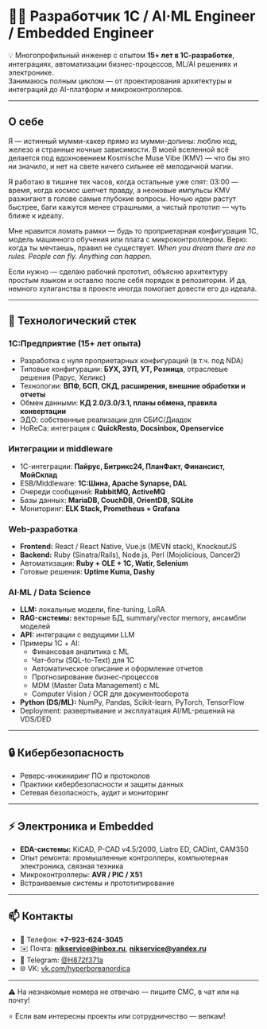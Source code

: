 ﻿# 👨‍💻 Разработчик 1С / AI·ML Engineer / Embedded Engineer

💡 Многопрофильный инженер с опытом **15+ лет в 1С-разработке**, интеграциях, автоматизации бизнес-процессов, ML/AI решениях и электронике.  
Занимаюсь полным циклом — от проектирования архитектуры и интеграций до AI-платформ и микроконтроллеров.

---

## О себе

Я — истинный мумми-хакер прямо из мумми-долины: люблю код, железо и странные ночные зависимости. В моей вселенной всё делается под вдохновением Kosmische Muse Vibe (KMV) — что бы это ни значило, и нет на свете ничего сильнее её мелодичной магии.  

Я работаю в тишине тех часов, когда остальные уже спят: 03:00 — время, когда космос шепчет правду, а неоновые импульсы KMV разжигают в голове самые глубокие вопросы. Ночью идеи растут быстрее, баги кажутся менее страшными, а чистый прототип — чуть ближе к идеалу.  

Мне нравится ломать рамки — будь то проприетарная конфигурация 1С, модель машинного обучения или плата с микроконтроллером. Верю: когда ты мечтаешь, правил не существует. *When you dream there are no rules. People can fly. Anything can happen.*  

Если нужно — сделаю рабочий прототип, объясню архитектуру простым языком и оставлю после себя порядок в репозитории. И да, немного хулиганства в проекте иногда помогает довести его до идеала.

---

## 🚀 Технологический стек

### 1С:Предприятие (15+ лет опыта)
- Разработка с нуля проприетарных конфигураций (в т.ч. под NDA)
- Типовые конфигурации: **БУХ, ЗУП, УТ, Розница**, отраслевые решения (Рарус, Хеликс)
- Технологии: **ВПФ, БСП, СКД, расширения, внешние обработки и отчеты**
- Обмен данными: **КД 2.0/3.0/3.1, планы обмена, правила конвертации**
- ЭДО: собственные реализации для СБИС/Диадок
- HoReCa: интеграция с **QuickResto, Docsinbox, Openservice**

### Интеграции и middleware
- 1С-интеграции: **Пайрус, Битрикс24, ПланФакт, Финансист, МойСклад**
- ESB/Middleware: **1С:Шина, Apache Synapse, DAL**
- Очереди сообщений: **RabbitMQ, ActiveMQ**
- Базы данных: **MariaDB, CouchDB, OrientDB, SQLite**
- Мониторинг: **ELK Stack, Prometheus + Grafana**

### Web-разработка
- **Frontend:** React / React Native, Vue.js (MEVN stack), KnockoutJS
- **Backend:** Ruby (Sinatra/Rails), Node.js, Perl (Mojolicious, Dancer2)
- Автоматизация: **Ruby + OLE + 1С, Watir, Selenium**
- Готовые решения: **Uptime Kuma, Dashy**

### AI·ML / Data Science
- **LLM:** локальные модели, fine-tuning, LoRA
- **RAG-системы:** векторные БД, summary/vector memory, ансамбли моделей
- **API:** интеграции с ведущими LLM
- Примеры 1С + AI:
  - Финансовая аналитика с ML
  - Чат-боты (SQL-to-Text) для 1С
  - Автоматическое описание и оформление отчетов
  - Прогнозирование бизнес-процессов
  - MDM (Master Data Management) с ML
  - Computer Vision / OCR для документооборота
- **Python (DS/ML):** NumPy, Pandas, Scikit-learn, PyTorch, TensorFlow
- Deployment: развертывание и эксплуатация AI/ML-решений на VDS/DED

---

## 🔒 Кибербезопасность
- Реверс-инжиниринг ПО и протоколов
- Практики кибербезопасности и защиты данных
- Сетевая безопасность, аудит и мониторинг

---

## ⚡ Электроника и Embedded
- **EDA-системы:** KiCAD, P-CAD v4.5/2000, Liatro ED, CADint, CAM350
- Опыт ремонта: промышленные контроллеры, компьютерная электроника, связная техника
- Микроконтроллеры: **AVR / PIC / X51**
- Встраиваемые системы и прототипирование

---

## 📫 Контакты
- 📱 Телефон: **+7-923-624-3045**  
- ✉️ Почта: **nikservice@inbox.ru**, **nikservice@yandex.ru**  
- 💬 Telegram: [@H872f371a](https://t.me/H872f371a)  
- 🌐 VK: [vk.com/hyperboreanordica](https://vk.com/hyperboreanordica)  

---

⚠️ На незнакомые номера не отвечаю — пишите СМС, в чат или на почту!  

⭐️ Если вам интересны проекты или сотрудничество — велкам!
